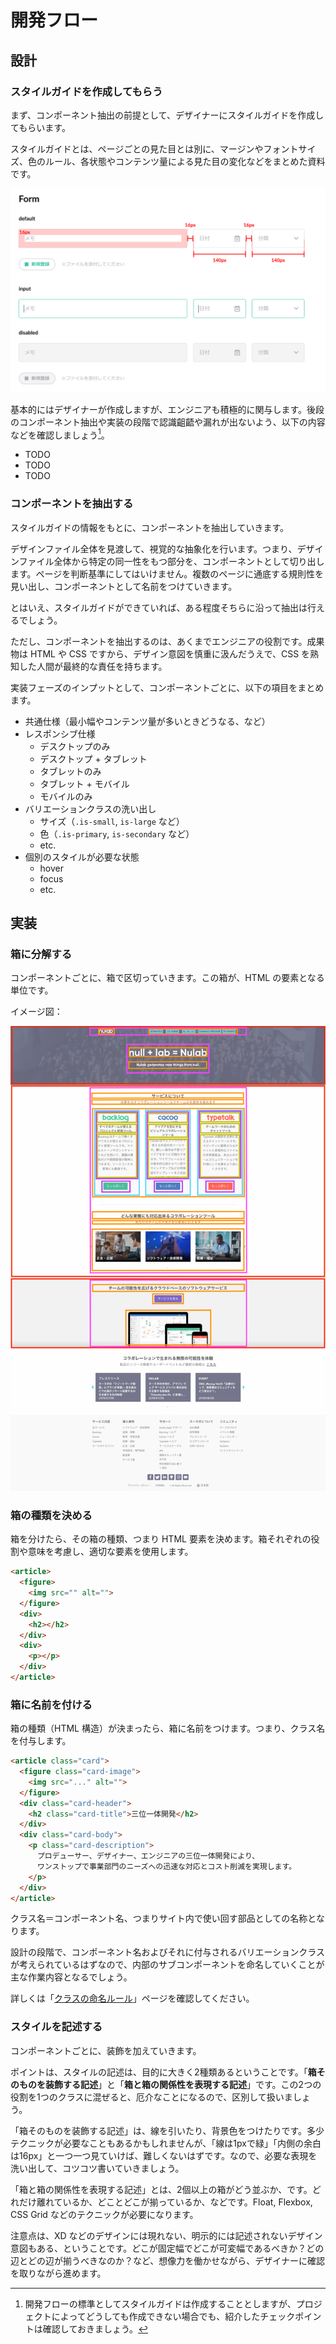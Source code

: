 # 開発フロー

## 設計

### スタイルガイドを作成してもらう

まず、コンポーネント抽出の前提として、デザイナーにスタイルガイドを作成してもらいます。

スタイルガイドとは、ページごとの見た目とは別に、マージンやフォントサイズ、色のルール、各状態やコンテンツ量による見た目の変化などをまとめた資料です。

![スタイルガイドの例](../assets/styleguide.png)

基本的にはデザイナーが作成しますが、エンジニアも積極的に関与します。後段のコンポーネント抽出や実装の段階で認識齟齬や漏れが出ないよう、以下の内容などを確認しましょう[^1]。

[^1]: 開発フローの標準としてスタイルガイドは作成することとしますが、プロジェクトによってどうしても作成できない場合でも、紹介したチェックポイントは確認しておきましょう。

- TODO
- TODO
- TODO

### コンポーネントを抽出する

スタイルガイドの情報をもとに、コンポーネントを抽出していきます。

デザインファイル全体を見渡して、視覚的な抽象化を行います。つまり、デザインファイル全体から特定の同一性をもつ部分を、コンポーネントとして切り出します。ページを判断基準にしてはいけません。複数のページに通底する規則性を見い出し、コンポーネントとして名前をつけていきます。

とはいえ、スタイルガイドができていれば、ある程度そちらに沿って抽出は行えるでしょう。

ただし、コンポーネントを抽出するのは、あくまでエンジニアの役割です。成果物は HTML や CSS ですから、デザイン意図を慎重に汲んだうえで、CSS を熟知した人間が最終的な責任を持ちます。

実装フェーズのインプットとして、コンポーネントごとに、以下の項目をまとめます。

- 共通仕様（最小幅やコンテンツ量が多いときどうなる、など）
- レスポンシブ仕様
  - デスクトップのみ
  - デスクトップ + タブレット
  - タブレットのみ
  - タブレット + モバイル
  - モバイルのみ
- バリエーションクラスの洗い出し
  - サイズ（`.is-small`, `is-large` など）
  - 色（`.is-primary`, `is-secondary` など）
  - etc.
- 個別のスタイルが必要な状態
  - hover
  - focus
  - etc.

## 実装

### 箱に分解する

コンポーネントごとに、箱で区切っていきます。この箱が、HTML の要素となる単位です。

イメージ図：

![箱に分解するイメージ図](../assets/Nulab.png)

### 箱の種類を決める

箱を分けたら、その箱の種類、つまり HTML 要素を決めます。箱それぞれの役割や意味を考慮し、適切な要素を使用します。

```html
<article>
  <figure>
    <img src="" alt="">
  </figure>
  <div>
    <h2></h2>
  </div>
  <div>
    <p></p>
  </div>
</article>
```

### 箱に名前を付ける

箱の種類（HTML 構造）が決まったら、箱に名前をつけます。つまり、クラス名を付与します。

```html
<article class="card">
  <figure class="card-image">
    <img src="..." alt="">
  </figure>
  <div class="card-header">
    <h2 class="card-title">三位一体開発</h2>
  </div>
  <div class="card-body">
    <p class="card-description">
      プロデューサー、デザイナー、エンジニアの三位一体開発により、 
      ワンストップで事業部門のニーズへの迅速な対応とコスト削減を実現します。
    </p>
  </div>
</article>
```

クラス名＝コンポーネント名、つまりサイト内で使い回す部品としての名称となります。

設計の段階で、コンポーネント名およびそれに付与されるバリエーションクラスが考えられているはずなので、内部のサブコンポーネントを命名していくことが主な作業内容となるでしょう。

詳しくは「[クラスの命名ルール](/css/css-class-naming-example)」ページを確認してください。

### スタイルを記述する

コンポーネントごとに、装飾を加えていきます。

ポイントは、スタイルの記述は、目的に大きく2種類あるということです。「**箱そのものを装飾する記述**」と「**箱と箱の関係性を表現する記述**」です。この2つの役割を1つのクラスに混ぜると、厄介なことになるので、区別して扱いましょう。

「箱そのものを装飾する記述」は、線を引いたり、背景色をつけたりです。多少テクニックが必要なこともあるかもしれませんが、「線は1pxで緑」「内側の余白は16px」と一つ一つ見ていけば、難しくないはずです。なので、必要な表現を洗い出して、コツコツ書いていきましょう。

「箱と箱の関係性を表現する記述」とは、2個以上の箱がどう並ぶか、です。どれだけ離れているか、どことどこが揃っているか、などです。Float, Flexbox, CSS Grid などのテクニックが必要になります。

注意点は、XD などのデザインには現れない、明示的には記述されないデザイン意図もある、ということです。どこが固定幅でどこが可変幅であるべきか？どの辺とどの辺が揃うべきなのか？など、想像力を働かせながら、デザイナーに確認を取りながら進めます。
